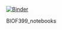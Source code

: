 [![Binder](https://mybinder.org/badge_logo.svg)](https://mybinder.org/v2/gh/UncleStotheh/dl_healthcare_BIOF.git/master)

BIOF399_notebooks
